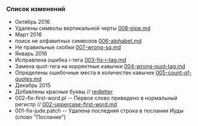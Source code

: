 ### Список изменений
* Октябрь 2016
 * Удалены символы вертикальной черты [008-pipe.md](https://github.com/sopov/rst/blob/master/issues/008-pipe.md)
* Март 2016
 * поиск не алфавитных символов [006-alphabet.md](https://github.com/sopov/rst/blob/master/issues/006-alphabet.md)
 * Не правильные скобки [007-wrong-sq.md](https://github.com/sopov/rst/blob/master/issues/007-wrong-sq.md)
* Январь 2016
 * Исправлена ошибка i-тега [003-fix-i-tag.md](https://github.com/sopov/rst/blob/master/issues/003-fix-i-tag.md)
 * Замена quot-тега на корректные кавычки [004-wrong-quot-tag.md](https://github.com/sopov/rst/blob/master/issues/004-wrong-quot-tag.md)
 * Определены ошибочные места в количестве кавычек [005-count-of-quotes.md](https://github.com/sopov/rst/blob/master/issues/005-count-of-quotes.md)
* Декабрь 2015
 * Добавлены красные буквы // [redletter](https://github.com/sopov/rst/tree/master/redletter)
 * 002-fix-first-word.pl -- Первое слово приведено в нормальный регистр // [002-uppercase-first-word.md](https://github.com/sopov/rst/blob/master/issues/002-uppercase-first-word.md)
 * 001-fix-jude.patch -- Удалена последняя строка в послании Иуды (слово "Послание") 

